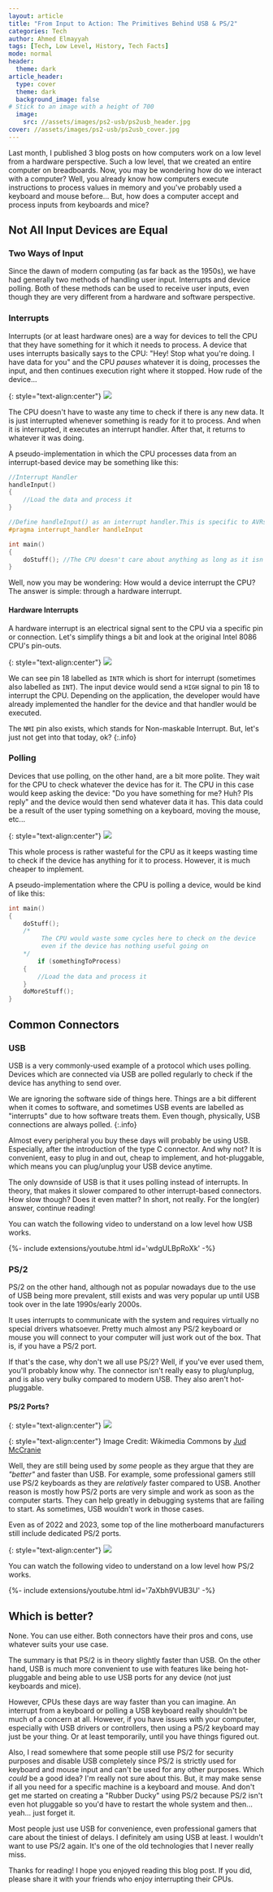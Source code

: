 ```yaml
---
layout: article
title: "From Input to Action: The Primitives Behind USB & PS/2" 
categories: Tech
author: Ahmed Elmayyah
tags: [Tech, Low Level, History, Tech Facts]
mode: normal 
header:
  theme: dark
article_header:
  type: cover 
  theme: dark
  background_image: false
# Stick to an image with a height of 700
  image:
    src: //assets/images/ps2-usb/ps2usb_header.jpg
cover: //assets/images/ps2-usb/ps2usb_cover.jpg
---
```


Last month, I published 3 blog posts on how computers work on a low level from a hardware perspective. Such a low level, that we created an entire computer on breadboards. Now, you may be wondering how do we interact with a computer? Well, you already know how computers execute instructions to process values in memory and you've probably used a keyboard and mouse before... But, how does a computer accept and process inputs from keyboards and mice?
<!--more-->


## Not All Input Devices are Equal
### Two Ways of Input
Since the dawn of modern computing (as far back as the 1950s), we have had generally two methods of handling user input. Interrupts and device polling. Both of these methods can be used to receive user inputs, even though they are very different from a hardware and software perspective.
### Interrupts
Interrupts (or at least hardware ones) are a way for devices to tell the CPU that they have something for it which it needs to process. A device that uses interrupts basically says to the CPU: "Hey! Stop what you're doing. I have data for you" and the CPU _pauses_ whatever it is doing, processes the input, and then continues execution right where it stopped. How rude of the device...

{: style="text-align:center"}
![](/assets/images/ps2-usb/Interrupt.png)

The CPU doesn't have to waste any time to check if there is any new data. It is just interrupted whenever something is ready for it to process. And when it is interrupted, it executes an interrupt handler. After that, it returns to whatever it was doing.

A pseudo-implementation in which the CPU processes data from an interrupt-based device may be something like this:
```c
//Interrupt Handler
handleInput()
{
	//Load the data and process it
}

//Define handleInput() as an interrupt handler.This is specific to AVRs. But, you get the idea.
#pragma interrupt_handler handleInput

int main()
{
	doStuff(); //The CPU doesn't care about anything as long as it isn't interrupted
}
```

Well, now you may be wondering: How would a device interrupt the CPU? The answer is simple: through a hardware interrupt.

#### Hardware Interrupts
A hardware interrupt is an electrical signal sent to the CPU via a specific pin or connection. Let's simplify things a bit and look at the original Intel 8086 CPU's pin-outs.

{: style="text-align:center"}
![](/assets/images/ps2-usb/8086.png)

We can see pin 18 labelled as `INTR` which is short for interrupt (sometimes also labelled as `INT`). The input device would send a `HIGH` signal to pin 18 to interrupt the CPU. Depending on the application, the developer would have already implemented the handler for the device and that handler would be executed.

The `NMI` pin also exists, which stands for Non-maskable Interrupt. But, let's just not get into that today, ok?
{:.info}

### Polling
Devices that use polling, on the other hand, are a bit more polite. They wait for the CPU to check whatever the device has for it. The CPU in this case would keep asking the device: "Do you have something for me? Huh? Pls reply" and the device would then send whatever data it has. This data could be a result of the user typing something on a keyboard, moving the mouse, etc...

{: style="text-align:center"}
![](/assets/images/ps2-usb/Poll.png)

This whole process is rather wasteful for the CPU as it keeps wasting time to check if the device has anything for it to process. However, it is much cheaper to implement.

A pseudo-implementation where the CPU is polling a device, would be kind of like this:
```c
int main()
{
	doStuff();
	/*
         The CPU would waste some cycles here to check on the device
         even if the device has nothing useful going on
	*/
        if (somethingToProcess)
	{
		//Load the data and process it
	}
	doMoreStuff();
}
```

## Common Connectors
### USB
USB is a very commonly-used example of a protocol which uses polling. Devices which are connected via USB are polled regularly to check if the device has anything to send over.

We are ignoring the software side of things here. Things are a bit different when it comes to software, and sometimes USB events are labelled as "interrupts" due to how software treats them. Even though, physically, USB connections are always polled.
{:.info}

Almost every peripheral you buy these days will probably be using USB. Especially, after the introduction of the type C connector. And why not? It is convenient, easy to plug in and out, cheap to implement, and hot-pluggable, which means you can plug/unplug your USB device anytime.

The only downside of USB is that it uses polling instead of interrupts. In theory, that makes it slower compared to other interrupt-based connectors. How slow though? Does it even matter? In short, not really. For the long(er) answer, continue reading!

You can watch the following video to understand on a low level how USB works.
<div>{%- include extensions/youtube.html id='wdgULBpRoXk' -%}</div>

### PS/2
PS/2 on the other hand, although not as popular nowadays due to the use of USB being more prevalent, still exists and was very popular up until USB took over in the late 1990s/early 2000s.

It uses interrupts to communicate with the system and requires virtually no special drivers whatsoever. Pretty much almost any PS/2 keyboard or mouse you will connect to your computer will just work out of the box. That is, if you have a PS/2 port.

If that's the case, why don't we all use PS/2? Well, if you've ever used them, you'll probably know why. The connector isn't really easy to plug/unplug, and is also very bulky compared to modern USB. They also aren't hot-pluggable.

#### PS/2 Ports?

{: style="text-align:center"}
![](/assets/images/ps2-usb/PS2_keyboard_and_mouse_jacks.jpg)

{: style="text-align:center"}
Image Credit: Wikimedia Commons by [Jud McCranie](https://commons.wikimedia.org/wiki/User:Bubba73 "User:Bubba73")

Well, they are still being used by _some_ people as they argue that they are _"better"_ and faster than USB. For example, some professional gamers still use PS/2 keyboards as they are _relatively_ faster compared to USB. Another reason is mostly how PS/2 ports are very simple and work as soon as the computer starts. They can help greatly in debugging systems that are failing to start. As sometimes, USB wouldn't work in those cases.

Even as of 2022 and 2023, some top of the line motherboard manufacturers still include dedicated PS/2 ports.

{: style="text-align:center"}
[![](/assets/images/ps2-usb/ROG_MAXIMUS_Z690_APEX.png)](https://rog.asus.com/motherboards/rog-maximus/rog-maximus-z690-apex-model/)

You can watch the following video to understand on a low level how PS/2 works.
<div>{%- include extensions/youtube.html id='7aXbh9VUB3U' -%}</div>

## Which is better?
None. You can use either. Both connectors have their pros and cons, use whatever suits your use case. 

The summary is that PS/2 is in theory slightly faster than USB. On the other hand, USB is much more convenient to use with features like being hot-pluggable and being able to use USB ports for any device (not just keyboards and mice). 

However, CPUs these days are way faster than you can imagine. An interrupt from a keyboard or polling a USB keyboard really shouldn't be much of a concern at all. However, if you have issues with your computer, especially with USB drivers or controllers, then using a PS/2 keyboard may just be your thing. Or at least temporarily, until you have things figured out.

Also, I read somewhere that some people still use PS/2 for security purposes and disable USB completely since PS/2 is strictly used for keyboard and mouse input and can't be used for any other purposes. Which _could_ be a good idea? I'm really not sure about this. But, it may make sense if all you need for a specific machine is a keyboard and mouse. And don't get me started on creating a "Rubber Ducky" using PS/2 because PS/2 isn't even hot pluggable so you'd have to restart the whole system and then... yeah... just forget it.

Most people just use USB for convenience, even professional gamers that care about the tiniest of delays. I definitely am using USB at least. I wouldn't want to use PS/2 again. It's one of the old technologies that I never really miss.

Thanks for reading! I hope you enjoyed reading this blog post. If you did, please share it with your friends who enjoy interrupting their CPUs.




